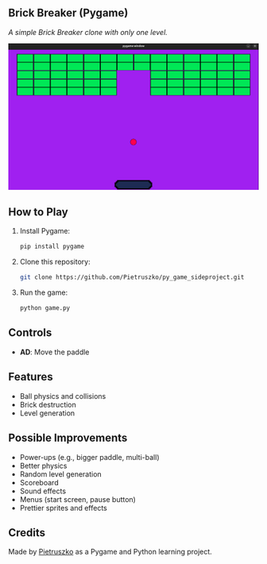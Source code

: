 ## Brick Breaker (Pygame)
*A simple Brick Breaker clone with only one level.*

![Gameplay Screenshot](pygame_bb_ss.png)

## How to Play
1. Install Pygame:  
   ```bash
   pip install pygame
   ```
2. Clone this repository:  
   ```bash
   git clone https://github.com/Pietruszko/py_game_sideproject.git
   ```
3. Run the game:  
   ```bash
   python game.py
   ```
## Controls
- **AD**: Move the paddle  

## Features
- Ball physics and collisions  
- Brick destruction  
- Level generation  

## Possible Improvements
- Power-ups (e.g., bigger paddle, multi-ball) 
- Better physics
- Random level generation
- Scoreboard 
- Sound effects  
- Menus (start screen, pause button)  
- Prettier sprites and effects

## Credits
Made by [Pietruszko](https://github.com/Pietruszko) as a Pygame and Python learning project.
